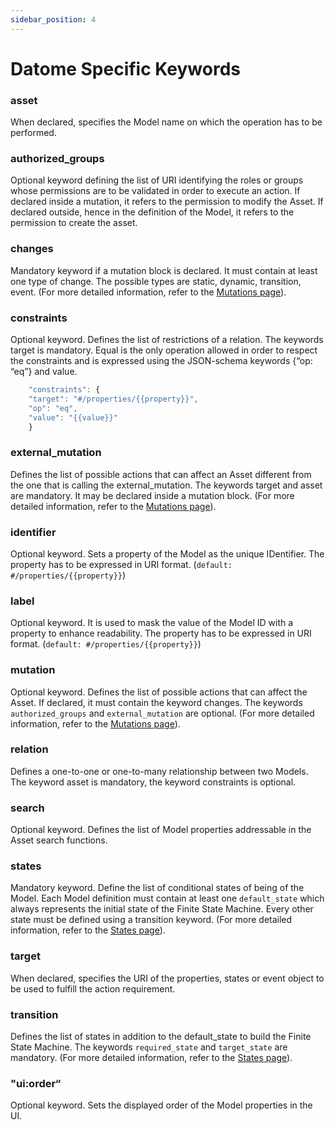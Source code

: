 ```yaml
---
sidebar_position: 4
---
```


# Datome Specific Keywords

### asset

When declared, specifies the Model name on which the operation has to be performed.

### authorized_groups

Optional keyword defining the list of URI identifying the roles or groups whose permissions are to be validated in order to execute an action. If declared inside a mutation, it refers to the permission to modify the Asset. If declared outside, hence in the definition of the Model, it refers to the permission to create the asset.

### changes

Mandatory keyword if a mutation block is declared. It must contain at least one type of change. The possible types are static, dynamic, transition, event.
(For more detailed information, refer to the [Mutations page](./model-syntax#mutations)).

### constraints

Optional keyword. Defines the list of restrictions of a relation. The keywords target is mandatory. Equal is the only operation allowed in order to respect the constraints and is expressed using the JSON-schema keywords {“op: “eq”} and value.

```jsx
    "constraints": {
	"target": "#/properties/{{property}}",
	"op": "eq",
	"value": "{{value}}"
    }
```

### external_mutation

Defines the list of possible actions that can affect an Asset different from the one that is calling the external_mutation. The keywords target and asset are mandatory. It may be declared inside a mutation block.
(For more detailed information, refer to the [Mutations page](./model-syntax#mutations)).

### identifier

Optional keyword. Sets a property of the Model as the unique IDentifier. The property has to be expressed in URI format. (`default: #/properties/{{property}}`)

### label

Optional keyword. It is used to mask the value of the Model ID with a property to enhance readability. The property has to be expressed in URI format. (`default: #/properties/{{property}}`)

### mutation

Optional keyword. Defines the list of possible actions that can affect the Asset. If declared, it must contain the keyword changes.
The keywords `authorized_groups` and `external_mutation` are optional.
(For more detailed information, refer to the [Mutations page](./model-syntax#mutations)).

### relation

Defines a one-to-one or one-to-many relationship between two Models. The keyword asset is mandatory, the keyword constraints is optional.

### search

Optional keyword. Defines the list of Model properties addressable in the Asset search functions.

### states

Mandatory keyword. Define the list of conditional states of being of the Model. Each Model definition must contain at least one `default_state` which always represents the initial state of the Finite State Machine. Every other state must be defined using a transition keyword.
(For more detailed information, refer to the [States page](./model-syntax#states)).

### target

When declared, specifies the URI of the properties, states or event object to be used to fulfill the action requirement.

### transition

Defines the list of states in addition to the default_state to build the Finite State Machine. The keywords `required_state` and `target_state` are mandatory.
(For more detailed information, refer to the [States page](./model-syntax#states)).

### "ui:order“

Optional keyword. Sets the displayed order of the Model properties in the UI.
